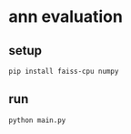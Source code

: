 # ann evaluation

## setup

```shell
pip install faiss-cpu numpy
```

## run

```shell
python main.py
```
